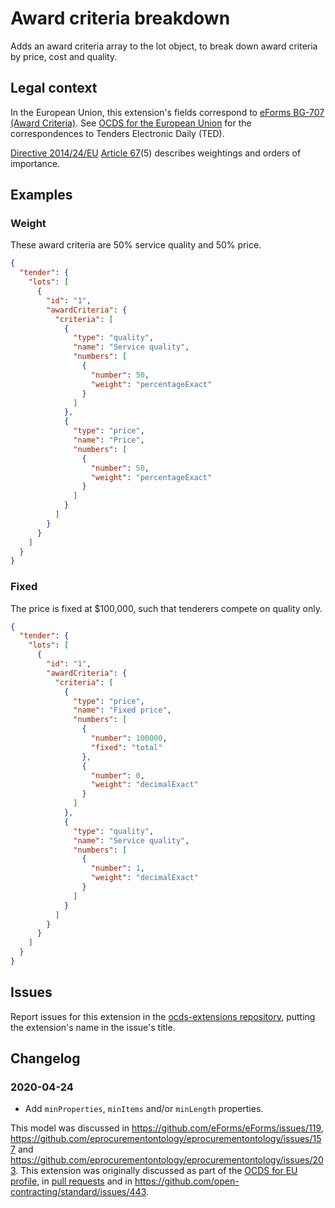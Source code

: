 # Award criteria breakdown

Adds an award criteria array to the lot object, to break down award criteria by price, cost and quality.

## Legal context

In the European Union, this extension's fields correspond to [eForms BG-707 (Award Criteria)](https://github.com/eForms/eForms). See [OCDS for the European Union](http://standard.open-contracting.org/profiles/eu/master/en/) for the correspondences to Tenders Electronic Daily (TED).

[Directive 2014/24/EU](https://eur-lex.europa.eu/eli/dir/2014/24/oj) [Article 67](https://eur-lex.europa.eu/eli/dir/2014/24/oj#d1e5950-65-1)(5) describes weightings and orders of importance.

## Examples

### Weight

These award criteria are 50% service quality and 50% price.

```json
{
  "tender": {
    "lots": [
      {
        "id": "1",
        "awardCriteria": {
          "criteria": [
            {
              "type": "quality",
              "name": "Service quality",
              "numbers": [
                {
                  "number": 50,
                  "weight": "percentageExact"
                }
              ]
            },
            {
              "type": "price",
              "name": "Price",
              "numbers": [
                {
                  "number": 50,
                  "weight": "percentageExact"
                }
              ]
            }
          ]
        }
      }
    ]
  }
}
```

### Fixed

The price is fixed at $100,000, such that tenderers compete on quality only.

```json
{
  "tender": {
    "lots": [
      {
        "id": "1",
        "awardCriteria": {
          "criteria": [
            {
              "type": "price",
              "name": "Fixed price",
              "numbers": [
                {
                  "number": 100000,
                  "fixed": "total"
                },
                {
                  "number": 0,
                  "weight": "decimalExact"
                }
              ]
            },
            {
              "type": "quality",
              "name": "Service quality",
              "numbers": [
                {
                  "number": 1,
                  "weight": "decimalExact"
                }
              ]
            }
          ]
        }
      }
    ]
  }
}
```

## Issues

Report issues for this extension in the [ocds-extensions repository](https://github.com/open-contracting/ocds-extensions/issues), putting the extension's name in the issue's title.

## Changelog

### 2020-04-24

* Add `minProperties`, `minItems` and/or `minLength` properties.

This model was discussed in <https://github.com/eForms/eForms/issues/119>, <https://github.com/eprocurementontology/eprocurementontology/issues/157> and <https://github.com/eprocurementontology/eprocurementontology/issues/203>. This extension was originally discussed as part of the [OCDS for EU profile](https://github.com/open-contracting-extensions/european-union/issues), in [pull requests](https://github.com/open-contracting-extensions/ocds_awardCriteria_extension/pulls?q=is%3Apr+is%3Aclosed) and in <https://github.com/open-contracting/standard/issues/443>.
